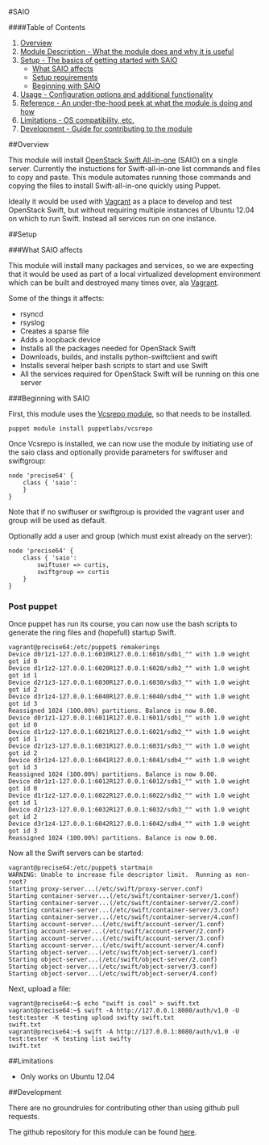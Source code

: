 #SAIO

####Table of Contents

1. [Overview](#overview)
2. [Module Description - What the module does and why it is useful](#module-description)
3. [Setup - The basics of getting started with SAIO](#setup)
    * [What SAIO affects](#what-saio-affects)
    * [Setup requirements](#setup-requirements)
    * [Beginning with SAIO](#beginning-with-saio)
4. [Usage - Configuration options and additional functionality](#usage)
5. [Reference - An under-the-hood peek at what the module is doing and how](#reference)
5. [Limitations - OS compatibility, etc.](#limitations)
6. [Development - Guide for contributing to the module](#development)

##Overview

This module will install [OpenStack Swift All-in-one](http://docs.openstack.org/developer/swift/development_saio.html) (SAIO) on a single server. Currently the instuctions for Swift-all-in-one list commands and files to copy and paste. This module automates running those commands and copying the files to install Swift-all-in-one quickly using Puppet.

Ideally it would be used with [Vagrant](http://vagrantup.com) as a place to develop and test OpenStack Swift, but without requiring multiple instances of Ubuntu 12.04 on which to run Swift. Instead all services run on one instance.     

##Setup

###What SAIO affects

This module will install many packages and services, so we are expecting that it would be used as part of a local virtualized development environment which can be built and destroyed many times over, ala [Vagrant](http://vagrantup.com).

Some of the things it affects:

* rsyncd
* rsyslog
* Creates a sparse file
* Adds a loopback device 
* Installs all the packages needed for OpenStack Swift 
* Downloads, builds, and installs python-swiftclient and swift
* Installs several helper bash scripts to start and use Swift
* All the services required for OpenStack Swift will be running on this one server
 
###Beginning with SAIO	

First, this module uses the [Vcsrepo module](https://forge.puppetlabs.com/puppetlabs/vcsrepo), so that needs to be installed.

```
puppet module install puppetlabs/vcsrepo
```

Once Vcsrepo is installed, we can now use the module by initiating use of the saio class and optionally provide parameters for swiftuser and swiftgroup:

```
node 'precise64' {
	class { 'saio':
	}
}
```

Note that if no swiftuser or swiftgroup is provided the vagrant user and group will be used as default.

Optionally add a user and group (which must exist already on the server):

```
node 'precise64' {
	class { 'saio':
		swiftuser => curtis,
		swiftgroup => curtis
	}
}
```

### Post puppet

Once puppet has run its course, you can now use the bash scripts to generate the ring files and (hopefull) startup Swift.

```
vagrant@precise64:/etc/puppet$ remakerings 
Device d0r1z1-127.0.0.1:6010R127.0.0.1:6010/sdb1_"" with 1.0 weight got id 0
Device d1r1z2-127.0.0.1:6020R127.0.0.1:6020/sdb2_"" with 1.0 weight got id 1
Device d2r1z3-127.0.0.1:6030R127.0.0.1:6030/sdb3_"" with 1.0 weight got id 2
Device d3r1z4-127.0.0.1:6040R127.0.0.1:6040/sdb4_"" with 1.0 weight got id 3
Reassigned 1024 (100.00%) partitions. Balance is now 0.00.
Device d0r1z1-127.0.0.1:6011R127.0.0.1:6011/sdb1_"" with 1.0 weight got id 0
Device d1r1z2-127.0.0.1:6021R127.0.0.1:6021/sdb2_"" with 1.0 weight got id 1
Device d2r1z3-127.0.0.1:6031R127.0.0.1:6031/sdb3_"" with 1.0 weight got id 2
Device d3r1z4-127.0.0.1:6041R127.0.0.1:6041/sdb4_"" with 1.0 weight got id 3
Reassigned 1024 (100.00%) partitions. Balance is now 0.00.
Device d0r1z1-127.0.0.1:6012R127.0.0.1:6012/sdb1_"" with 1.0 weight got id 0
Device d1r1z2-127.0.0.1:6022R127.0.0.1:6022/sdb2_"" with 1.0 weight got id 1
Device d2r1z3-127.0.0.1:6032R127.0.0.1:6032/sdb3_"" with 1.0 weight got id 2
Device d3r1z4-127.0.0.1:6042R127.0.0.1:6042/sdb4_"" with 1.0 weight got id 3
Reassigned 1024 (100.00%) partitions. Balance is now 0.00.
```

Now all the Swift servers can be started:

```
vagrant@precise64:/etc/puppet$ startmain 
WARNING: Unable to increase file descriptor limit.  Running as non-root?
Starting proxy-server...(/etc/swift/proxy-server.conf)
Starting container-server...(/etc/swift/container-server/1.conf)
Starting container-server...(/etc/swift/container-server/2.conf)
Starting container-server...(/etc/swift/container-server/3.conf)
Starting container-server...(/etc/swift/container-server/4.conf)
Starting account-server...(/etc/swift/account-server/1.conf)
Starting account-server...(/etc/swift/account-server/2.conf)
Starting account-server...(/etc/swift/account-server/3.conf)
Starting account-server...(/etc/swift/account-server/4.conf)
Starting object-server...(/etc/swift/object-server/1.conf)
Starting object-server...(/etc/swift/object-server/2.conf)
Starting object-server...(/etc/swift/object-server/3.conf)
Starting object-server...(/etc/swift/object-server/4.conf)
```

Next, upload a file:

```
vagrant@precise64:~$ echo "swift is cool" > swift.txt
vagrant@precise64:~$ swift -A http://127.0.0.1:8080/auth/v1.0 -U test:tester -K testing upload swifty swift.txt 
swift.txt
vagrant@precise64:~$ swift -A http://127.0.0.1:8080/auth/v1.0 -U test:tester -K testing list swifty       
swift.txt
```

##Limitations

* Only works on Ubuntu 12.04

##Development

There are no groundrules for contributing other than using github pull requests.

The github repository for this module can be found [here](http://github.com/curtisgithub/puppet-saio).


